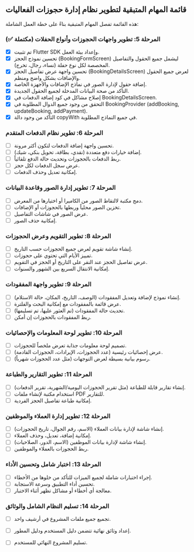 ## قائمة المهام المتبقية لتطوير نظام إدارة حجوزات الفعاليات

هذه القائمة تفصل المهام المتبقية بناءً على خطة العمل الشاملة:

### المرحلة 5: تطوير واجهات الحجوزات وأنواع الحفلات (مكتملة ✅)
- [x] تم تثبيت Flutter SDK وإعداد بيئة العمل.
- [x] تحسين نموذج الحجز (BookingFormScreen) ليشمل جميع الحقول والتفاصيل المخصصة لكل نوع حفلة (نساء، رجال، تخرج).
- [x] تحسين واجهة عرض تفاصيل الحجز (BookingDetailsScreen) لعرض جميع الحقول والإضافات بشكل واضح ومنظم.
- [x] إضافة حقول لإدارة الصور في نماذج الإضافات والأجهزة الخاصة.
- [x] التأكد من صحة البيانات المدخلة لجميع الحقول الجديدة.
- [x] إصلاح مشاكل في كود إضافة الدفعات في BookingDetailsScreen.
- [x] التحقق من وجود جميع الدوال المطلوبة في BookingProvider (addBooking, updateBooking, addPayment).
- [x] التأكد من وجود دالة copyWith في جميع النماذج المطلوبة.

### المرحلة 6: تطوير نظام الدفعات المتقدم
- [ ] تحسين واجهة إضافة الدفعات لتكون أكثر مرونة.
- [ ] إضافة خيارات دفع متعددة (نقدي، بطاقة، تحويل بنكي، شيك).
- [ ] ربط الدفعات بالحجوزات وتحديث حالة الدفع تلقائياً.
- [ ] عرض سجل الدفعات لكل حجز.
- [ ] إمكانية تعديل وحذف الدفعات.

### المرحلة 7: تطوير إدارة الصور وقاعدة البيانات
- [ ] دمج مكتبة لالتقاط الصور من الكاميرا أو اختيارها من المعرض.
- [ ] تخزين الصور محلياً وربطها بالحجوزات أو الإضافات.
- [ ] عرض الصور في شاشات التفاصيل.
- [ ] إمكانية حذف الصور.

### المرحلة 8: تطوير التقويم وعرض الحجوزات
- [ ] إنشاء شاشة تقويم لعرض جميع الحجوزات حسب التاريخ.
- [ ] تمييز الأيام التي تحتوي على حجوزات.
- [ ] عرض تفاصيل الحجز عند النقر على التاريخ أو الحجز في التقويم.
- [ ] إمكانية الانتقال السريع بين الشهور والسنوات.

### المرحلة 9: تطوير واجهة المفقودات
- [ ] إنشاء نموذج لإضافة وتعديل المفقودات (الوصف، التاريخ، المكان، حالة الاستلام).
- [ ] عرض قائمة بالمفقودات مع إمكانية البحث والفلترة.
- [ ] تحديث حالة المفقودات (تم العثور عليها، تم تسليمها).
- [ ] ربط المفقودات بالحجوزات إن أمكن.

### المرحلة 10: تطوير لوحة المعلومات والإحصائيات
- [ ] تصميم لوحة معلومات جذابة تعرض ملخصاً للحجوزات.
- [ ] عرض إحصائيات رئيسية (عدد الحجوزات، الإيرادات، الحجوزات القادمة).
- [ ] رسوم بيانية بسيطة لعرض التوجهات (مثل عدد الحجوزات شهرياً).

### المرحلة 11: تطوير التقارير والطباعة
- [ ] إنشاء تقارير قابلة للطباعة (مثل تقرير الحجوزات اليومية/الشهرية، تقرير الدفعات).
- [ ] استخدام مكتبة لإنشاء ملفات PDF للتقارير.
- [ ] إمكانية طباعة تفاصيل الحجز الفردية.

### المرحلة 12: تطوير إدارة العملاء والموظفين
- [ ] إنشاء شاشة لإدارة بيانات العملاء (الاسم، رقم الجوال، تاريخ الحجوزات).
- [ ] إمكانية إضافة، تعديل، وحذف العملاء.
- [ ] إنشاء شاشة لإدارة بيانات الموظفين (الاسم، الدور، الصلاحيات).
- [ ] ربط الحجوزات بالعملاء والموظفين.

### المرحلة 13: اختبار شامل وتحسين الأداء
- [ ] إجراء اختبارات شاملة لجميع الميزات للتأكد من خلوها من الأخطاء.
- [ ] تحسين أداء التطبيق وسرعة الاستجابة.
- [ ] معالجة أي أخطاء أو مشاكل تظهر أثناء الاختبار.

### المرحلة 14: تسليم النظام الشامل والوثائق
- [ ] تجميع جميع ملفات المشروع في أرشيف واحد.
- [ ] إعداد وثائق نهائية تتضمن دليل المستخدم ودليل المطور.
- [ ] تسليم المشروع النهائي للمستخدم.

